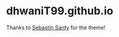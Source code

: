 # dhwaniT99.github.io

Thanks to <a href = "https://github.com/SebastinSanty/minimal-research-theme">Sebastin Santy</a> for the theme! 
